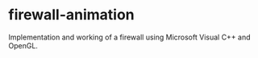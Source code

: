 # firewall-animation
Implementation and working of a firewall using Microsoft Visual C++ and OpenGL.
